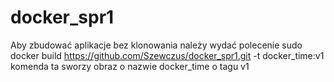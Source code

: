 # docker_spr1
Aby zbudować aplikacje bez klonowania należy wydać polecenie sudo docker build https://github.com/Szewczus/docker_spr1.git -t docker_time:v1
komenda ta sworzy obraz o nazwie docker_time o tagu v1
